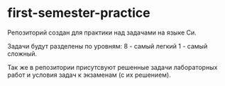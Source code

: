 # first-semester-practice

Репозиторий создан для практики над задачами на языке Си.

Задачи будут разделены по уровням: 8 - самый легкий 1 - самый сложный.

Так же в репозитории присутсвуют решенные задачи лабораторных работ и условия задач к экзаменам (с их решением).
